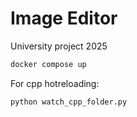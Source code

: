 # Image Editor

University project 2025

```bash
docker compose up
```

For cpp hotreloading:

```bash
python watch_cpp_folder.py
```
